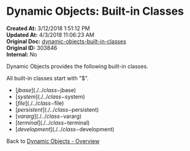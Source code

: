 # Dynamic Objects: Built-in Classes

**Created At:** 3/12/2018 1:51:12 PM  
**Updated At:** 4/3/2018 11:06:23 AM  
**Original Doc:** [dynamic-objects-built-in-classes](https://docs.jbase.com/42948-dynamic-objects/dynamic-objects-built-in-classes)  
**Original ID:** 303846  
**Internal:** No  

Dynamic Objects provides the following built-in classes.

All built-in classes start with "$".

- [$jbase](./../class-$jbase)
- [$system](./../class-$system)
- [$file](./../class-$file)
- [$persistent](./../class-$persistent)
- [$vararg](./../class-$vararg)
- [$terminal](./../class-$terminal)
- [$development](./../class-$development)

Back to [Dynamic Objects - Overview](./../dynamic-objects/README.md)
